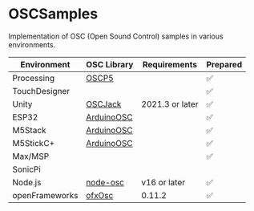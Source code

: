 # OSCSamples

Implementation of OSC (Open Sound Control) samples in various environments.

| Environment | OSC Library | Requirements | Prepared |
| - | - | - | - |
| Processing | [OSCP5](https://sojamo.de/libraries/oscP5/) | | ✅ |
| TouchDesigner | | | ✅ |
| Unity | [OSCJack](https://github.com/keijiro/OscJack) | 2021.3 or later | ✅ | 
| ESP32 | [ArduinoOSC](https://github.com/hideakitai/ArduinoOSC) | | ✅ | 
| M5Stack | [ArduinoOSC](https://github.com/hideakitai/ArduinoOSC) | | ✅ | 
| M5StickC+ | [ArduinoOSC](https://github.com/hideakitai/ArduinoOSC) | | ✅ | 
| Max/MSP | | | ✅ |
| SonicPi | | | |
| Node.js | [node-osc](https://www.npmjs.com/package/node-osc) | v16 or later | ✅ |
| openFrameworks | [ofxOsc](https://openframeworks.cc/documentation/ofxOsc/) | 0.11.2 | ✅ |
